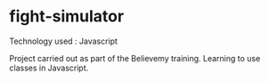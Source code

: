 # fight-simulator
Technology used : Javascript

Project carried out as part of the Believemy training. 
Learning to use classes in Javascript.
